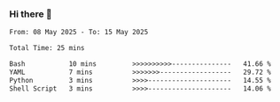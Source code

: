 ### Hi there 👋

<!--
**ututono/ututono** is a ✨ _special_ ✨ repository because its `README.md` (this file) appears on your GitHub profile.

Here are some ideas to get you started:

- 🔭 I’m currently working on ...
- 🌱 I’m currently learning ...
- 👯 I’m looking to collaborate on ...
- 🤔 I’m looking for help with ...
- 💬 Ask me about ...
- 📫 How to reach me: ...
- 😄 Pronouns: ...
- ⚡ Fun fact: ...
-->



<!--START_SECTION:waka-->

```txt
From: 08 May 2025 - To: 15 May 2025

Total Time: 25 mins

Bash           10 mins         >>>>>>>>>>---------------   41.66 %
YAML           7 mins          >>>>>>>------------------   29.72 %
Python         3 mins          >>>>---------------------   14.55 %
Shell Script   3 mins          >>>>---------------------   14.06 %
```

<!--END_SECTION:waka-->
